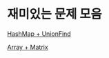 # 재미있는 문제 모음

[HashMap + UnionFind](https://leetcode.com/problems/remove-duplicates-from-sorted-array/)

[Array + Matrix](https://leetcode.com/problems/smallest-string-with-swaps/)
